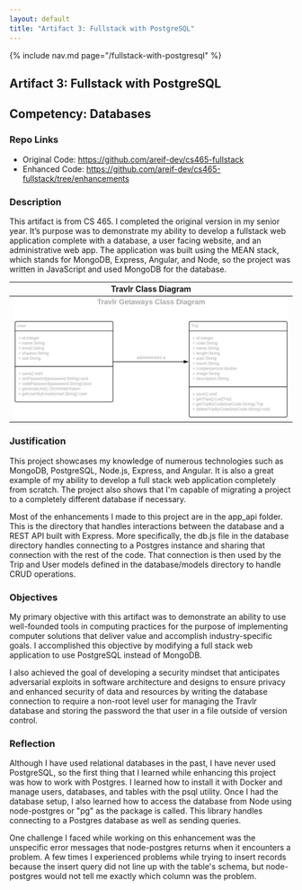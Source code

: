 ```yaml
---
layout: default
title: "Artifact 3: Fullstack with PostgreSQL"
---
```


{% include nav.md page="/fullstack-with-postgresql" %}

## Artifact 3: Fullstack with PostgreSQL

## Competency: Databases

### Repo Links

- Original Code: <a href="https://github.com/areif-dev/cs465-fullstack" target="_blank">https://github.com/areif-dev/cs465-fullstack</a>
- Enhanced Code: <a href="https://github.com/areif-dev/cs465-fullstack/tree/enhancements" target="_blank">https://github.com/areif-dev/cs465-fullstack/tree/enhancements</a>

### Description

This artifact is from CS 465. I completed the original version in my senior year. It’s purpose was to demonstrate my ability to develop a fullstack web application complete with a database, a user facing website, and an administrative web app. The application was built using the MEAN stack, which stands for MongoDB, Express, Angular, and Node, so the project was written in JavaScript and used MongoDB for the database.

|                 Travlr Class Diagram                 |
| :--------------------------------------------------: |
| ![travlr_class_diagram](/assets/imgs/travlr_uml.png) |

### Justification

This project showcases my knowledge of numerous technologies such as MongoDB, PostgreSQL, Node.js, Express, and Angular. It is also a great example of my ability to develop a full stack web application completely from scratch. The project also shows that I'm capable of migrating a project to a completely different database if necessary.

Most of the enhancements I made to this project are in the app_api folder. This is the directory that handles interactions between the database and a REST API built with Express. More specifically, the db.js file in the database directory handles connecting to a Postgres instance and sharing that connection with the rest of the code. That connection is then used by the Trip and User models defined in the database/models directory to handle CRUD operations.

### Objectives

My primary objective with this artifact was to demonstrate an ability to use well-founded tools in computing practices for the purpose of implementing computer solutions that deliver value and accomplish industry-specific goals. I accomplished this objective by modifying a full stack web application to use PostgreSQL instead of MongoDB.

I also achieved the goal of developing a security mindset that anticipates adversarial exploits in software architecture and designs to ensure privacy and enhanced security of data and resources by writing the database connection to require a non-root level user for managing the Travlr database and storing the password the that user in a file outside of version control.

### Reflection

Although I have used relational databases in the past, I have never used PostgreSQL, so the first thing that I learned while enhancing this project was how to work with Postgres. I learned how to install it with Docker and manage users, databases, and tables with the psql utility. Once I had the database setup, I also learned how to access the database from Node using node-postgres or "pg" as the package is called. This library handles connecting to a Postgres database as well as sending queries.

One challenge I faced while working on this enhancement was the unspecific error messages that node-postgres returns when it encounters a problem. A few times I experienced problems while trying to insert records because the insert query did not line up with the table's schema, but node-postgres would not tell me exactly which column was the problem.
